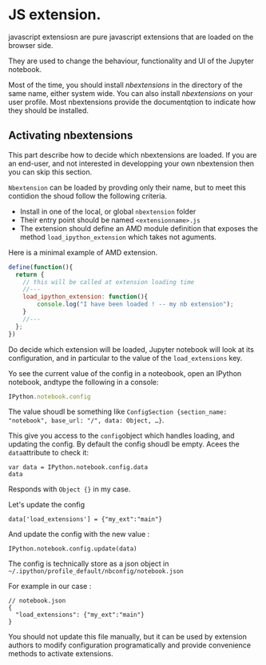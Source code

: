 # JS extension. 


javascript extensiosn are pure javascript extensions that are loaded  on the browser side. 

They are used to change the behaviour, functionality and UI of the Jupyter notebook. 

Most of the time, you  should install *nbextensions* in the directory of the same name, either system wide. You can also install *nbextensions* on your user profile. Most nbextensions provide the documentqtion to indicate how they should be installed.

## Activating nbextensions

This part describe how to decide which nbextensions are loaded. If you are an end-user, and not interested in developping your own nbextension then you can skip this section.


`Nbextension` can be loaded by provding only their name, but to meet this contidion the shoud follow the following criteria.

  - Install in one of the local, or global `nbextension` folder
  - Their entry point should be named `<extensionname>.js`
  - The extension should define an AMD module definition that exposes the method `load_ipython_extension` which takes not aguments.


Here is a minimal example of AMD extension.


```javascript
define(function(){
  return {
    // this will be called at extension loading time
    //---
    load_ipython_extension: function(){
        console.log("I have been loaded ! -- my nb extension");
    }
    //---
  };
})
```


Do decide which extension will be loaded, Jupyter notebook will look at its configuration, and in particular to the value of the `load_extensions` key.

Yo see the current value of the config in a noteobook, open an IPython  notebook, andtype the following in a console: 

```javascript
IPython.notebook.config
```

The value shoudl be something like `ConfigSection {section_name: "notebook", base_url: "/", data: Object, …}`.
 
This give you access to the `config`object which handles loading, and updating the config. By default  the config shoudl be empty. Acees the `data`attribute to check it: 

```
var data = IPython.notebook.config.data
data
```

Responds with `Object {}` in my case.

Let's update the config 
```
data['load_extensions'] = {"my_ext":"main"}
```

And update the config with the new value :

```
IPython.notebook.config.update(data)
```

The config is technically store as a json object in  `~/.ipython/profile_default/nbconfig/notebook.json`

For example in  our case : 

```
// notebook.json
{
  "load_extensions": {"my_ext":"main"}
}
```

You should not update this file manually, but it can be used by extension authors to modify configuration programatically and provide convenience methods to activate extensions. 








